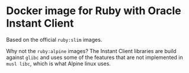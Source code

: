 # Docker image for Ruby with Oracle Instant Client

Based on the official `ruby:slim` images.

Why not the `ruby:alpine` images? The Instant Client libraries are build against
`glibc` and uses some of the features that are not implemented in `musl libc`,
which is what Alpine linux uses.
